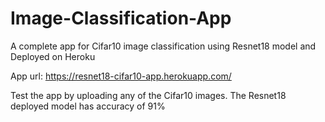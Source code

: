 # Image-Classification-App
A complete app for Cifar10 image classification using Resnet18 model and Deployed on Heroku

App url:
https://resnet18-cifar10-app.herokuapp.com/

Test the app by uploading any of the Cifar10 images.
The Resnet18 deployed model has accuracy of 91%
